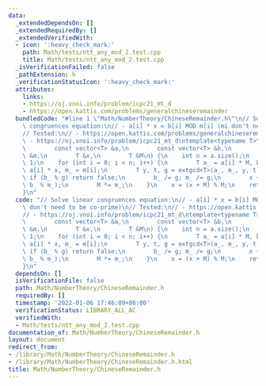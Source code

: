 ```yaml
---
data:
  _extendedDependsOn: []
  _extendedRequiredBy: []
  _extendedVerifiedWith:
  - icon: ':heavy_check_mark:'
    path: Math/tests/ntt_any_mod_2.test.cpp
    title: Math/tests/ntt_any_mod_2.test.cpp
  _isVerificationFailed: false
  _pathExtension: h
  _verificationStatusIcon: ':heavy_check_mark:'
  attributes:
    links:
    - https://oj.vnoi.info/problem/icpc21_mt_d
    - https://open.kattis.com/problems/generalchineseremainder
  bundledCode: "#line 1 \"Math/NumberTheory/ChineseRemainder.h\"\n// Solve linear\
    \ congruences equation:\n// - a[i] * x = b[i] MOD m[i] (mi don't need to be co-prime)\n\
    // Tested:\n// - https://open.kattis.com/problems/generalchineseremainder\n//\
    \ - https://oj.vnoi.info/problem/icpc21_mt_d\ntemplate<typename T>\nbool linearCongruences(\n\
    \        const vector<T> &a,\n        const vector<T> &b,\n        const vector<T>\
    \ &m,\n        T &x,\n        T &M\n) {\n    int n = a.size();\n    x = 0; M =\
    \ 1;\n    for (int i = 0; i < n; i++) {\n        T a_ = a[i] * M, b_ = b[i] -\
    \ a[i] * x, m_ = m[i];\n        T y, t, g = extgcd<T>(a_, m_, y, t);\n       \
    \ if (b_ % g) return false;\n        b_ /= g; m_ /= g;\n        x += M * (y *\
    \ b_ % m_);\n        M *= m_;\n    }\n    x = (x + M) % M;\n    return true;\n\
    }\n"
  code: "// Solve linear congruences equation:\n// - a[i] * x = b[i] MOD m[i] (mi\
    \ don't need to be co-prime)\n// Tested:\n// - https://open.kattis.com/problems/generalchineseremainder\n\
    // - https://oj.vnoi.info/problem/icpc21_mt_d\ntemplate<typename T>\nbool linearCongruences(\n\
    \        const vector<T> &a,\n        const vector<T> &b,\n        const vector<T>\
    \ &m,\n        T &x,\n        T &M\n) {\n    int n = a.size();\n    x = 0; M =\
    \ 1;\n    for (int i = 0; i < n; i++) {\n        T a_ = a[i] * M, b_ = b[i] -\
    \ a[i] * x, m_ = m[i];\n        T y, t, g = extgcd<T>(a_, m_, y, t);\n       \
    \ if (b_ % g) return false;\n        b_ /= g; m_ /= g;\n        x += M * (y *\
    \ b_ % m_);\n        M *= m_;\n    }\n    x = (x + M) % M;\n    return true;\n\
    }\n"
  dependsOn: []
  isVerificationFile: false
  path: Math/NumberTheory/ChineseRemainder.h
  requiredBy: []
  timestamp: '2022-01-06 17:46:09+08:00'
  verificationStatus: LIBRARY_ALL_AC
  verifiedWith:
  - Math/tests/ntt_any_mod_2.test.cpp
documentation_of: Math/NumberTheory/ChineseRemainder.h
layout: document
redirect_from:
- /library/Math/NumberTheory/ChineseRemainder.h
- /library/Math/NumberTheory/ChineseRemainder.h.html
title: Math/NumberTheory/ChineseRemainder.h
---
```

